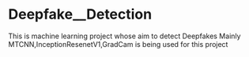 # Deepfake__Detection
This is machine learning project whose aim to detect Deepfakes
Mainly MTCNN,InceptionResenetV1,GradCam is being used for this project
